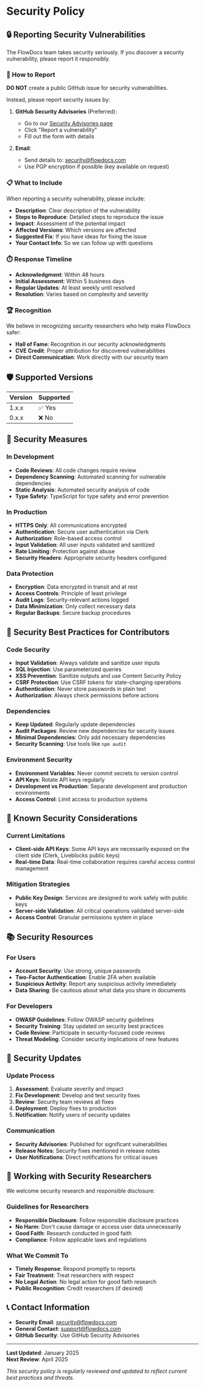 # Security Policy

## 🔒 Reporting Security Vulnerabilities

The FlowDocs team takes security seriously. If you discover a security vulnerability, please report it responsibly.

### 🚨 How to Report

**DO NOT** create a public GitHub issue for security vulnerabilities.

Instead, please report security issues by:

1. **GitHub Security Advisories** (Preferred):
   - Go to our [Security Advisories page](https://github.com/SouptikTaran/FlowDocs/security/advisories)
   - Click "Report a vulnerability"
   - Fill out the form with details

2. **Email**:
   - Send details to: security@flowdocs.com
   - Use PGP encryption if possible (key available on request)

### 📋 What to Include

When reporting a security vulnerability, please include:

- **Description**: Clear description of the vulnerability
- **Steps to Reproduce**: Detailed steps to reproduce the issue
- **Impact**: Assessment of the potential impact
- **Affected Versions**: Which versions are affected
- **Suggested Fix**: If you have ideas for fixing the issue
- **Your Contact Info**: So we can follow up with questions

### ⏱️ Response Timeline

- **Acknowledgment**: Within 48 hours
- **Initial Assessment**: Within 5 business days
- **Regular Updates**: At least weekly until resolved
- **Resolution**: Varies based on complexity and severity

### 🏆 Recognition

We believe in recognizing security researchers who help make FlowDocs safer:

- **Hall of Fame**: Recognition in our security acknowledgments
- **CVE Credit**: Proper attribution for discovered vulnerabilities
- **Direct Communication**: Work directly with our security team

## 🛡️ Supported Versions

| Version | Supported          |
| ------- | ------------------ |
| 1.x.x   | ✅ Yes             |
| 0.x.x   | ❌ No              |

## 🔐 Security Measures

### In Development
- **Code Reviews**: All code changes require review
- **Dependency Scanning**: Automated scanning for vulnerable dependencies
- **Static Analysis**: Automated security analysis of code
- **Type Safety**: TypeScript for type safety and error prevention

### In Production
- **HTTPS Only**: All communications encrypted
- **Authentication**: Secure user authentication via Clerk
- **Authorization**: Role-based access control
- **Input Validation**: All user inputs validated and sanitized
- **Rate Limiting**: Protection against abuse
- **Security Headers**: Appropriate security headers configured

### Data Protection
- **Encryption**: Data encrypted in transit and at rest
- **Access Controls**: Principle of least privilege
- **Audit Logs**: Security-relevant actions logged
- **Data Minimization**: Only collect necessary data
- **Regular Backups**: Secure backup procedures

## 🔧 Security Best Practices for Contributors

### Code Security
- **Input Validation**: Always validate and sanitize user inputs
- **SQL Injection**: Use parameterized queries
- **XSS Prevention**: Sanitize outputs and use Content Security Policy
- **CSRF Protection**: Use CSRF tokens for state-changing operations
- **Authentication**: Never store passwords in plain text
- **Authorization**: Always check permissions before actions

### Dependencies
- **Keep Updated**: Regularly update dependencies
- **Audit Packages**: Review new dependencies for security issues
- **Minimal Dependencies**: Only add necessary dependencies
- **Security Scanning**: Use tools like `npm audit`

### Environment Security
- **Environment Variables**: Never commit secrets to version control
- **API Keys**: Rotate API keys regularly
- **Development vs Production**: Separate development and production environments
- **Access Control**: Limit access to production systems

## 🚨 Known Security Considerations

### Current Limitations
- **Client-side API Keys**: Some API keys are necessarily exposed on the client side (Clerk, Liveblocks public keys)
- **Real-time Data**: Real-time collaboration requires careful access control management

### Mitigation Strategies
- **Public Key Design**: Services are designed to work safely with public keys
- **Server-side Validation**: All critical operations validated server-side
- **Access Control**: Granular permissions system in place

## 📚 Security Resources

### For Users
- **Account Security**: Use strong, unique passwords
- **Two-Factor Authentication**: Enable 2FA when available
- **Suspicious Activity**: Report any suspicious activity immediately
- **Data Sharing**: Be cautious about what data you share in documents

### For Developers
- **OWASP Guidelines**: Follow OWASP security guidelines
- **Security Training**: Stay updated on security best practices
- **Code Review**: Participate in security-focused code reviews
- **Threat Modeling**: Consider security implications of new features

## 🔄 Security Updates

### Update Process
1. **Assessment**: Evaluate severity and impact
2. **Fix Development**: Develop and test security fixes
3. **Review**: Security team reviews all fixes
4. **Deployment**: Deploy fixes to production
5. **Notification**: Notify users of security updates

### Communication
- **Security Advisories**: Published for significant vulnerabilities
- **Release Notes**: Security fixes mentioned in release notes
- **User Notifications**: Direct notifications for critical issues

## 🤝 Working with Security Researchers

We welcome security research and responsible disclosure:

### Guidelines for Researchers
- **Responsible Disclosure**: Follow responsible disclosure practices
- **No Harm**: Don't cause damage or access user data unnecessarily
- **Good Faith**: Research conducted in good faith
- **Compliance**: Follow applicable laws and regulations

### What We Commit To
- **Timely Response**: Respond promptly to reports
- **Fair Treatment**: Treat researchers with respect
- **No Legal Action**: No legal action for good faith research
- **Public Recognition**: Credit researchers (if desired)

## 📞 Contact Information

- **Security Email**: security@flowdocs.com
- **General Contact**: support@flowdocs.com
- **GitHub Security**: Use GitHub Security Advisories

---

**Last Updated**: January 2025  
**Next Review**: April 2025

*This security policy is regularly reviewed and updated to reflect current best practices and threats.*
